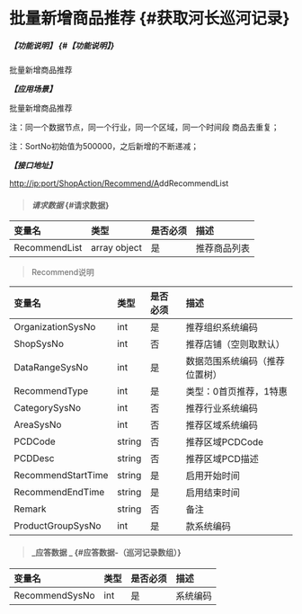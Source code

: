 # 批量新增商品推荐 {#获取河长巡河记录}

##### _【功能说明】_ {#【功能说明】}

批量新增商品推荐

_**【应用场景】**_

批量新增商品推荐

注：同一个数据节点，同一个行业，同一个区域，同一个时间段 商品去重复；

注：SortNo初始值为500000，之后新增的不断递减；

_**【接口地址】**_

[http://ip:port/ShopAction/Recommend/A](http://ip:port/HMQuery/PatrolRiver/GetPatrolRivers)ddRecommendList

> #### _请求数据_ {#请求数据}

| 变量名 | 类型 | 是否必须 | 描述 |
| :--- | :--- | :--- | :--- |
| RecommendList | array object | 是 | 推荐商品列表 |

> Recommend说明

| 变量名 | 类型 | 是否必须 | 描述 |
| :--- | :--- | :--- | :--- |
| OrganizationSysNo | int | 是 | 推荐组织系统编码 |
| ShopSysNo | int | 否 | 推荐店铺（空则取默认） |
| DataRangeSysNo | int | 是 | 数据范围系统编码（推荐位置树） |
| RecommendType | int | 是 | 类型：0首页推荐，1特惠 |
| CategorySysNo | int | 否 | 推荐行业系统编码 |
| AreaSysNo | int | 否 | 推荐区域系统编码 |
| PCDCode | string | 否 | 推荐区域PCDCode |
| PCDDesc | string | 否 | 推荐区域PCD描述 |
| RecommendStartTime | string | 是 | 启用开始时间 |
| RecommendEndTime | string | 是 | 启用结束时间 |
| Remark | string | 否 | 备注 |
| ProductGroupSysNo | int | 是 | 款系统编码 |

> #### _应答数据 _ {#应答数据-（巡河记录数组）}

| 变量名 | 类型 | 是否必须 | 描述 |
| :--- | :--- | :--- | :--- |
| RecommendSysNo | int | 是 | 系统编码 |



